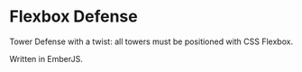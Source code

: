# Flexbox Defense

Tower Defense with a twist: all towers must be positioned with CSS Flexbox.

Written in EmberJS.
